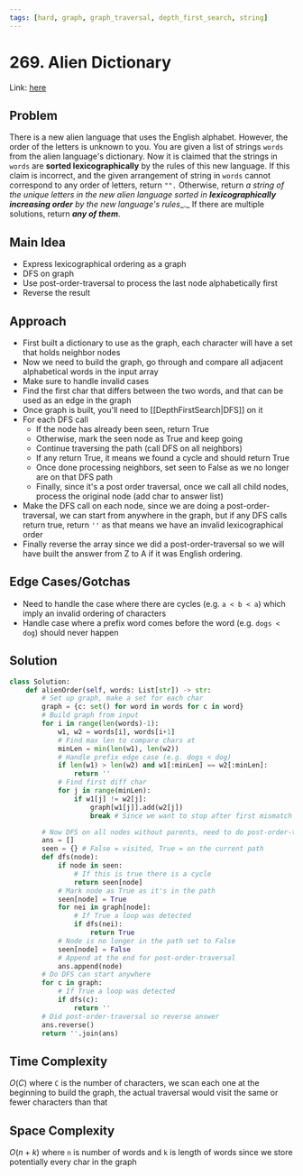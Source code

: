 ```yaml
---
tags: [hard, graph, graph_traversal, depth_first_search, string]
---
```

# 269. Alien Dictionary 
Link: [here](https://leetcode.com/problems/alien-dictionary/)
## Problem
There is a new alien language that uses the English alphabet. However, the order of the letters is unknown to you.
You are given a list of strings `words` from the alien language's dictionary. Now it is claimed that the strings in `words` are **sorted lexicographically** by the rules of this new language.
If this claim is incorrect, and the given arrangement of string in `words` cannot correspond to any order of letters, return `"".`
Otherwise, return _a string of the unique letters in the new alien language sorted in **lexicographically increasing order** by the new language's rules__._ If there are multiple solutions, return _**any of them**_.
## Main Idea
- Express lexicographical ordering as a graph
- DFS on graph
- Use post-order-traversal to process the last node alphabetically first
- Reverse the result
## Approach
- First built a dictionary to use as the graph, each character will have a set that holds neighbor nodes
- Now we need to build the graph, go through and compare all adjacent alphabetical words in the input array
- Make sure to handle invalid cases
- Find the first char that differs between the two words, and that can be used as an edge in the graph
- Once graph is built, you'll need to [[DepthFirstSearch|DFS]] on it
- For each DFS call
	- If the node has already been seen, return True
	- Otherwise, mark the seen node as True and keep going
	- Continue traversing the path (call DFS on all neighbors)
	- If any return True, it means we found a cycle and should return True 
	- Once done processing neighbors, set seen to False as we no longer are on that DFS path
	- Finally, since it's a post order traversal, once we call all child nodes, process the original node (add char to answer list)
- Make the DFS call on each node, since we are doing a post-order-traversal, we can start from anywhere in the graph, but if any DFS calls return true, return `''` as that means we have an invalid lexicographical order
- Finally reverse the array since we did a post-order-traversal so we will have built the answer from Z to A if it was English ordering.
## Edge Cases/Gotchas 
- Need to handle the case where there are cycles (e.g. `a < b < a`) which imply an invalid ordering of characters
- Handle case where a prefix word comes before the word (e.g. `dogs < dog`) should never happen
## Solution
```python 
class Solution:
    def alienOrder(self, words: List[str]) -> str:
        # Set up graph, make a set for each char
        graph = {c: set() for word in words for c in word}
        # Build graph from input
        for i in range(len(words)-1):
            w1, w2 = words[i], words[i+1]
            # Find max len to compare chars at
            minLen = min(len(w1), len(w2))
            # Handle prefix edge case (e.g. dogs < dog)
            if len(w1) > len(w2) and w1[:minLen] == w2[:minLen]:
                return ''
            # Find first diff char
            for j in range(minLen):
                if w1[j] != w2[j]:
                    graph[w1[j]].add(w2[j])
                    break # Since we want to stop after first mismatch

        # Now DFS on all nodes without parents, need to do post-order-traversal
        ans = []
        seen = {} # False = visited, True = on the current path
        def dfs(node):
            if node in seen:
                # If this is true there is a cycle 
                return seen[node]
            # Mark node as True as it's in the path
            seen[node] = True
            for nei in graph[node]:
                # If True a loop was detected 
                if dfs(nei):
                    return True
            # Node is no longer in the path set to False
            seen[node] = False
            # Append at the end for post-order-traversal
            ans.append(node)
        # Do DFS can start anywhere
        for c in graph:
            # If True a loop was detected
            if dfs(c):
                return ''
        # Did post-order-traversal so reverse answer
        ans.reverse()
        return ''.join(ans)
```
## Time Complexity
$O(C)$ where `C` is the number of characters, we scan each one at the beginning to build the graph, the actual traversal would visit the same or fewer characters than that
## Space Complexity
$O(n+k)$ where `n` is number of words and `k` is length of words since we store potentially every char in the graph
